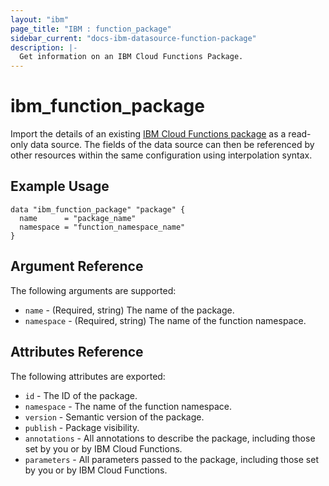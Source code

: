 ```yaml
---
layout: "ibm"
page_title: "IBM : function_package"
sidebar_current: "docs-ibm-datasource-function-package"
description: |-
  Get information on an IBM Cloud Functions Package.
---
```


# ibm\_function_package

Import the details of an existing [IBM Cloud Functions package](https://cloud.ibm.com/docs/openwhisk/openwhisk_packages.html#openwhisk_packages) as a read-only data source. The fields of the data source can then be referenced by other resources within the same configuration using interpolation syntax.

## Example Usage

```hcl
data "ibm_function_package" "package" {
  name      = "package_name"
  namespace = "function_namespace_name"
}
```

## Argument Reference

The following arguments are supported:

* `name` - (Required, string) The name of the package.
* `namespace` - (Required, string) The name of the function namespace.

## Attributes Reference

The following attributes are exported:

* `id` - The ID of the package.
* `namespace` -  The name of the function namespace.
* `version` - Semantic version of the package.
* `publish` - Package visibility.
* `annotations` - All annotations to describe the package, including those set by you or by IBM Cloud Functions.
* `parameters` - All parameters passed to the package, including those set by you or by IBM Cloud Functions.
